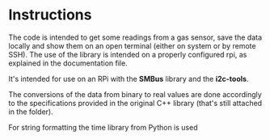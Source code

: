 # Instructions

The code is intended to get some readings from a gas sensor, save the data locally and show them on an open terminal (either on system or by remote SSH). 
The use of the library is intended on a properly configured rpi, as explained in the documentation file.

It's intended for use on an RPi with the **SMBus** library and the **i2c-tools**.

The conversions of the data from binary to real values are done accordingly to the specifications provided in the original C++ library (that's still attached in the folder).

For string formatting the time library from Python is used

